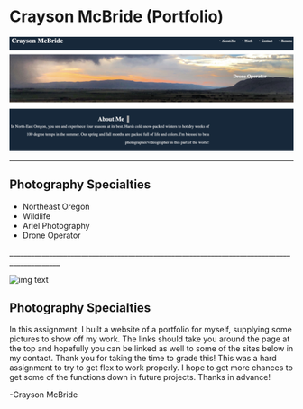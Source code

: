 # Crayson McBride (Portfolio)
![img text](./02-CrayPortfolio/assets/images/portfolio%20page%20readme%20img.jpg)
____________________________
## Photography Specialties
<ul>
<li>Northeast Oregon
<li>Wildlife
<li>Ariel Photography
<li>Drone Operator
</ul>
____________________________________________________________________________________________

![img text](/02-CrayPortfolio/assets/images/Screen%20Shot%202022-09-27%20at%206.25.24%20PM.png)
## Photography Specialties

In this assignment, I built a website of a portfolio for myself, supplying some pictures to show off my work. The links should take you around the page at the top and hopefully you can be linked as well to some of the sites below in my contact. Thank you for taking the time to grade this! This was a hard assignment to try to get flex to work properly. I hope to get more chances to get some of the functions down in future projects. Thanks in advance!

 -Crayson McBride
